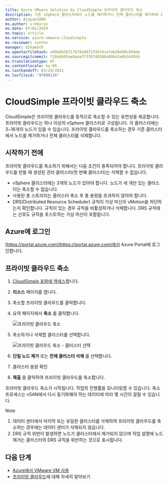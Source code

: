 ```yaml
---
title: Azure VMware Solution by CloudSimple 프라이빗 클라우드 축소
description: 기존 vSphere 클러스터에서 노드를 제거하거나 전체 클러스터를 제거하여 CloudSimple에서 프라이빗 클라우드를 동적으로 축소하는 방법에 대해 알아봅니다.
author: Ajayan1008
ms.author: v-hborys
ms.date: 07/01/2019
ms.topic: article
ms.service: azure-vmware-cloudsimple
ms.reviewer: cynthn
manager: dikamath
ms.openlocfilehash: a99b9b56f17b78a98f37d47dcefab26dd9c859de
ms.sourcegitcommit: f28ebb95ae9aaaff3f87d8388a09b41e0b3445b5
ms.translationtype: HT
ms.contentlocale: ko-KR
ms.lasthandoff: 03/29/2021
ms.locfileid: "97899136"
---
```

# <a name="shrink-a-cloudsimple-private-cloud"></a>CloudSimple 프라이빗 클라우드 축소

CloudSimple은 프라이빗 클라우드를 동적으로 축소할 수 있는 유연성을 제공합니다.  프라이빗 클라우드는 하나 이상의 vSphere 클러스터로 구성됩니다. 각 클러스터에는 3~16개의 노드가 있을 수 있습니다. 프라이빗 클라우드를 축소하는 경우 기존 클러스터에서 노드를 제거하거나 전체 클러스터를 삭제합니다. 

## <a name="before-you-begin"></a>시작하기 전에

프라이빗 클라우드를 축소하기 위해서는 다음 조건이 충족되어야 합니다.  프라이빗 클라우드를 만들 때 생성된 관리 클러스터(첫 번째 클러스터)는 삭제할 수 없습니다.

* vSphere 클러스터에는 3개의 노드가 있어야 합니다.  노드가 세 개만 있는 클러스터는 축소할 수 없습니다.
* 사용된 총 스토리지는 클러스터 축소 후 총 용량을 초과하지 않아야 합니다.
* DRS(Distributed Resource Scheduler) 규칙이 가상 머신의 vMotion을 차단하는지 확인합니다.  규칙이 있는 경우 규칙을 비활성하거나 삭제합니다.  DRS 규칙에는 선호도 규칙을 호스트하는 가상 머신이 포함됩니다.

## <a name="sign-in-to-azure"></a>Azure에 로그인

[https://portal.azure.com](https://portal.azure.com)에서 Azure Portal에 로그인합니다.

## <a name="shrink-a-private-cloud"></a>프라이빗 클라우드 축소

1. [CloudSimple 포털에 액세스](access-cloudsimple-portal.md)합니다.

2. **리소스** 페이지를 엽니다.

3. 축소할 프라이빗 클라우드를 클릭합니다.

4. 요약 페이지에서 **축소** 를 클릭합니다.

    ![프라이빗 클라우드 축소](media/shrink-private-cloud.png)

5. 축소하거나 삭제할 클러스터를 선택합니다. 

    ![프라이빗 클라우드 축소 - 클러스터 선택](media/shrink-private-cloud-select-cluster.png)

6. **단일 노드 제거** 또는 **전체 클러스터 삭제** 를 선택합니다. 

7. 클러스터 용량 확인

8. **제출** 을 클릭하여 프라이빗 클라우드를 축소합니다.

프라이빗 클라우드 축소가 시작됩니다.  작업의 진행률을 모니터링할 수 있습니다.  축소 프로세스는 vSAN에서 다시 동기화해야 하는 데이터에 따라 몇 시간이 걸릴 수 있습니다.

> [!NOTE]
> 1. 데이터 센터에서 마지막 또는 유일한 클러스터를 삭제하여 프라이빗 클라우드를 축소하는 경우에는 데이터 센터가 삭제되지 않습니다.
> 2. DRS 규칙 위반이 발생하면 노드가 클러스터에서 제거되지 않으며 작업 설명에 노드 제거는 클러스터의 DRS 규칙을 위반하는 것으로 표시됩니다.    


## <a name="next-steps"></a>다음 단계

* [Azure에서 VMware VM 사용](quickstart-create-vmware-virtual-machine.md)
* [프라이빗 클라우드](cloudsimple-private-cloud.md)에 대해 자세히 알아보기
